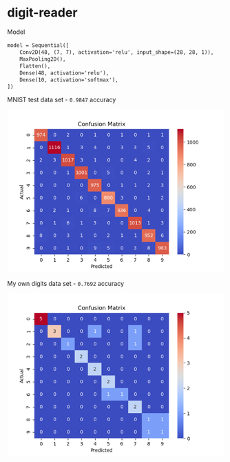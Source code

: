 # digit-reader

Model
```
model = Sequential([
    Conv2D(48, (7, 7), activation='relu', input_shape=(28, 28, 1)),
    MaxPooling2D(),
    Flatten(),
    Dense(48, activation='relu'),
    Dense(10, activation='softmax'),
])
```

MNIST test data set - `0.9847` accuracy

![MNIST data set confusion matrix](docs/confusion-matrix-mnist.png)


My own digits data set - `0.7692` accuracy

![My own data set confusion matrix](docs/confusion-matrix-my-digits.png)